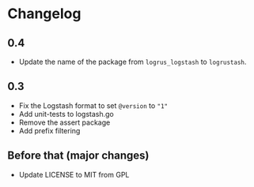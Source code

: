 # Changelog

## 0.4

 * Update the name of the package from `logrus_logstash` to `logrustash`.

## 0.3

 * Fix the Logstash format to set `@version` to `"1"`
 * Add unit-tests to logstash.go
 * Remove the assert package
 * Add prefix filtering

## Before that (major changes)

 * Update LICENSE to MIT from GPL
